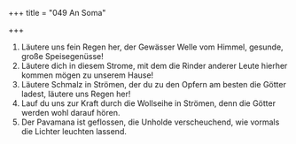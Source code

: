 +++
title = "049 An Soma"

+++


1.	Läutere uns fein Regen her, der Gewässer Welle vom Himmel, gesunde, große Speisegenüsse!
2.	Läutere dich in diesem Strome, mit dem die Rinder anderer Leute hierher kommen mögen zu unserem Hause!
3.	Läutere Schmalz in Strömen, der du zu den Opfern am besten die Götter ladest, läutere uns Regen her!
4.	Lauf du uns zur Kraft durch die Wollseihe in Strömen, denn die Götter werden wohl darauf hören.
5.	Der Pavamana ist geflossen, die Unholde verscheuchend, wie vormals die Lichter leuchten lassend.


